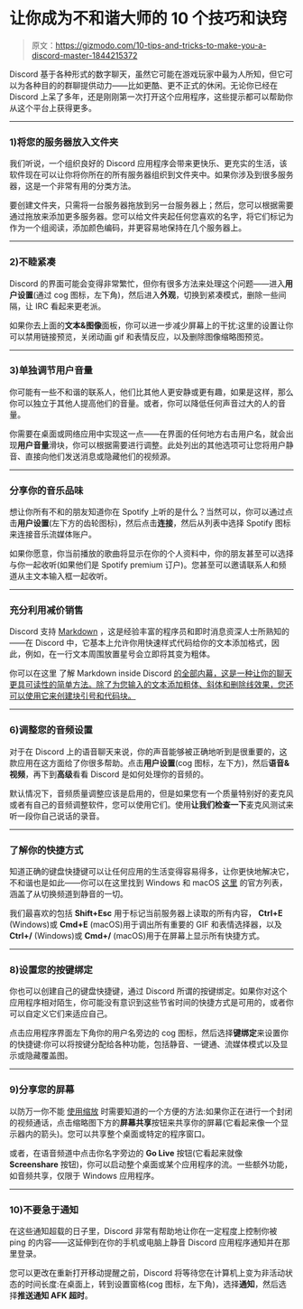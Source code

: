 # 让你成为不和谐大师的 10 个技巧和诀窍

> 原文：<https://gizmodo.com/10-tips-and-tricks-to-make-you-a-discord-master-1844215372>

Discord 基于各种形式的数字聊天，虽然它可能在游戏玩家中最为人所知，但它可以为各种目的的群聊提供动力——比如更酷、更不正式的休闲。无论你已经在 Discord 上呆了多年，还是刚刚第一次打开这个应用程序，这些提示都可以帮助你从这个平台上获得更多。



* * *

### **1)将您的服务器放入文件夹**

我们听说，一个组织良好的 Discord 应用程序会带来更快乐、更充实的生活，该软件现在可以让你将你所在的所有服务器组织到文件夹中。如果你涉及到很多服务器，这是一个非常有用的分类方法。

要创建文件夹，只需将一台服务器拖放到另一台服务器上；然后，您可以根据需要通过拖放来添加更多服务器。您可以给文件夹起任何您喜欢的名字，将它们标记为作为一个组阅读，添加颜色编码，并更容易地保持在几个服务器上。

* * *

### **2)不睦紧凑**

Discord 的界面可能会变得非常繁忙，但你有很多方法来处理这个问题——进入**用户设置**(通过 cog 图标，左下角)，然后进入**外观**，切换到紧凑模式，删除一些间隔，让 IRC 看起来更老派。

如果你去上面的**文本&图像**面板，你可以进一步减少屏幕上的干扰:这里的设置让你可以禁用链接预览，关闭动画 gif 和表情反应，以及删除图像缩略图预览。

* * *

### **3)单独调节用户音量**

你可能有一些不和谐的联系人，他们比其他人更安静或更有趣，如果是这样，那么你可以独立于其他人提高他们的音量。或者，你可以降低任何声音过大的人的音量。

你需要在桌面或网络应用中实现这一点——在界面的任何地方右击用户名，就会出现**用户音量**滑块，你可以根据需要进行调整。此处列出的其他选项可让您将用户静音、直接向他们发送消息或隐藏他们的视频源。

* * *

### 分享你的音乐品味

想让你所有不和的朋友知道你在 Spotify 上听的是什么？当然可以，你可以通过点击**用户设置**(左下方的齿轮图标)，然后点击**连接**，然后从列表中选择 Spotify 图标来连接音乐流媒体账户。

如果你愿意，你当前播放的歌曲将显示在你的个人资料中，你的朋友甚至可以选择与你一起收听(如果他们是 Spotify premium 订户)。您甚至可以邀请联系人和频道从主文本输入框一起收听。

* * *

### 充分利用减价销售

Discord 支持 [Markdown](https://en.wikipedia.org/wiki/Markdown) ，这是经验丰富的程序员和即时消息资深人士所熟知的——在 Discord 中，它基本上允许你用快速样式代码给你的文本添加格式，因此，例如，在一行文本周围放置星号会立即将其变为粗体。

你可以在这里 了解 Markdown inside Discord [的全部内幕，这是一种让你的聊天更具可读性的简单方法。除了为您输入的文本添加粗体、斜体和删除线效果，您还可以使用它来创建块引号和代码块。](https://support.discord.com/hc/en-us/articles/210298617-Markdown-Text-101-Chat-Formatting-Bold-Italic-Underline-)

* * *

### **6)调整您的音频设置**

对于在 Discord 上的语音聊天来说，你的声音能够被正确地听到是很重要的，这款应用在这方面给了你很多帮助。点击**用户设置**(cog 图标，左下方)，然后**语音&视频**，再下到**高级**看看 Discord 是如何处理你的音频的。

默认情况下，音频质量调整应该是启用的，但是如果您有一个质量特别好的麦克风或者有自己的音频调整软件，您可以使用它们。使用**让我们检查一下**麦克风测试来听一段你自己说话的录音。

* * *

### 了解你的快捷方式

知道正确的键盘快捷键可以让任何应用的生活变得容易得多，让你更快地解决它，不和谐也是如此——你可以在这里找到 Windows 和 macOS [这里](https://support.discord.com/hc/en-us/articles/225878307--macOS-Discord-Hotkeys) 的官方列表，涵盖了从切换频道到静音的一切。

我们最喜欢的包括 **Shift+Esc** 用于标记当前服务器上读取的所有内容， **Ctrl+E** (Windows)或 **Cmd+E** (macOS)用于调出所有重要的 GIF 和表情选择器，以及 **Ctrl+/** (Windows)或 **Cmd+/** (macOS)用于在屏幕上显示所有快捷方式。

* * *

### **8)设置您的按键绑定**

你也可以创建自己的键盘快捷键，通过 Discord 所谓的按键绑定。如果你对这个应用程序相对陌生，你可能没有意识到这些节省时间的快捷方式是可用的，或者你可以自定义它们来适应自己。

点击应用程序界面左下角你的用户名旁边的 cog 图标，然后选择**键绑定**来设置你的快捷键:你可以将按键分配给各种功能，包括静音、一键通、流媒体模式以及显示或隐藏覆盖图。

* * *

### **9)分享您的屏幕**

以防万一你不能 [使用缩放](https://gizmodo.com/23-tips-for-making-zoom-skype-and-other-video-confere-1842516076) 时需要知道的一个方便的方法:如果你正在进行一个封闭的视频通话，点击缩略图下方的**屏幕共享**按钮来共享你的屏幕(它看起来像一个显示器内的箭头)。您可以共享整个桌面或特定的程序窗口。

或者，在语音频道中点击你名字旁边的 **Go Live** 按钮(它看起来就像 **Screenshare** 按钮)，你可以启动整个桌面或某个应用程序的流。一些额外功能，如音频共享，仅限于 Windows 应用程序。

* * *

### **10)不要急于通知**

在这些通知超载的日子里，Discord 非常有帮助地让你在一定程度上控制你被 ping 的内容——这延伸到在你的手机或电脑上静音 Discord 应用程序通知并在那里登录。

您可以更改在重新打开移动提醒之前，Discord 将等待您在计算机上变为非活动状态的时间长度:在桌面上，转到设置窗格(cog 图标，左下角)，选择**通知**，然后选择**推送通知 AFK 超时**。